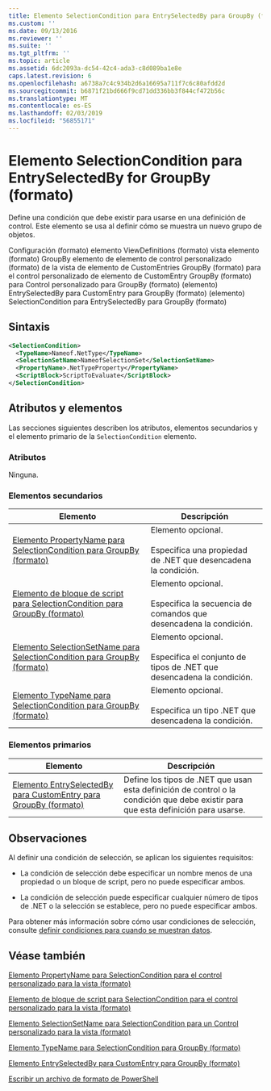 ```yaml
---
title: Elemento SelectionCondition para EntrySelectedBy para GroupBy (formato) | Microsoft Docs
ms.custom: ''
ms.date: 09/13/2016
ms.reviewer: ''
ms.suite: ''
ms.tgt_pltfrm: ''
ms.topic: article
ms.assetid: 6dc2093a-dc54-42c4-ada3-c8d089ba1e8e
caps.latest.revision: 6
ms.openlocfilehash: a6738a7c4c934b2d6a16695a711f7c6c80afdd2d
ms.sourcegitcommit: b6871f21bd666f9cd71dd336bb3f844cf472b56c
ms.translationtype: MT
ms.contentlocale: es-ES
ms.lasthandoff: 02/03/2019
ms.locfileid: "56855171"
---
```

# <a name="selectioncondition-element-for-entryselectedby-for-groupby-format"></a>Elemento SelectionCondition para EntrySelectedBy for GroupBy (formato)

Define una condición que debe existir para usarse en una definición de control. Este elemento se usa al definir cómo se muestra un nuevo grupo de objetos.

Configuración (formato) elemento ViewDefinitions (formato) vista elemento (formato) GroupBy elemento de elemento de control personalizado (formato) de la vista de elemento de CustomEntries GroupBy (formato) para el control personalizado de elemento de CustomEntry GroupBy (formato) para Control personalizado para GroupBy (formato) (elemento) EntrySelectedBy para CustomEntry para GroupBy (formato) (elemento) SelectionCondition para EntrySelectedBy para GroupBy (formato)

## <a name="syntax"></a>Sintaxis

```xml
<SelectionCondition>
  <TypeName>Nameof.NetType</TypeName>
  <SelectionSetName>NameofSelectionSet</SelectionSetName>
  <PropertyName>.NetTypeProperty</PropertyName>
  <ScriptBlock>ScriptToEvaluate</ScriptBlock>
</SelectionCondition>
```

## <a name="attributes-and-elements"></a>Atributos y elementos

Las secciones siguientes describen los atributos, elementos secundarios y el elemento primario de la `SelectionCondition` elemento.

### <a name="attributes"></a>Atributos

Ninguna.

### <a name="child-elements"></a>Elementos secundarios

|Elemento|Descripción|
|-------------|-----------------|
|[Elemento PropertyName para SelectionCondition para GroupBy (formato)](./propertyname-element-for-selectioncondition-for-groupby-format.md)|Elemento opcional.<br /><br /> Especifica una propiedad de .NET que desencadena la condición.|
|[Elemento de bloque de script para SelectionCondition para GroupBy (formato)](./scriptblock-element-for-selectioncondition-for-entryselectedby-for-groupby-format.md)|Elemento opcional.<br /><br /> Especifica la secuencia de comandos que desencadena la condición.|
|[Elemento SelectionSetName para SelectionCondition para GroupBy (formato)](./selectionsetname-element-for-selectioncondition-for-groupby-format.md)|Elemento opcional.<br /><br /> Especifica el conjunto de tipos de .NET que desencadena la condición.|
|[Elemento TypeName para SelectionCondition para GroupBy (formato)](./typename-element-for-selectioncondition-for-groupby-format.md)|Elemento opcional.<br /><br /> Especifica un tipo .NET que desencadena la condición.|

### <a name="parent-elements"></a>Elementos primarios

|Elemento|Descripción|
|-------------|-----------------|
|[Elemento EntrySelectedBy para CustomEntry para GroupBy (formato)](./entryselectedby-element-for-customentry-for-groupby-format.md)|Define los tipos de .NET que usan esta definición de control o la condición que debe existir para que esta definición para usarse.|

## <a name="remarks"></a>Observaciones

Al definir una condición de selección, se aplican los siguientes requisitos:

- La condición de selección debe especificar un nombre menos de una propiedad o un bloque de script, pero no puede especificar ambos.

- La condición de selección puede especificar cualquier número de tipos de .NET o la selección se establece, pero no puede especificar ambos.

Para obtener más información sobre cómo usar condiciones de selección, consulte [definir condiciones para cuando se muestran datos](./defining-conditions-for-displaying-data.md).

## <a name="see-also"></a>Véase también

[Elemento PropertyName para SelectionCondition para el control personalizado para la vista (formato)](./propertyname-element-for-selectioncondition-for-customcontrol-for-view-format.md)

[Elemento de bloque de script para SelectionCondition para el control personalizado para la vista (formato)](./scriptblock-element-for-selectioncondition-for-customcontrol-for-view-format.md)

[Elemento SelectionSetName para SelectionCondition para un Control personalizado para la vista (formato)](./selectionsetname-element-for-selectioncondition-for-customcontrol-for-view-format.md)

[Elemento TypeName para SelectionCondition para GroupBy (formato)](./typename-element-for-selectioncondition-for-groupby-format.md)

[Elemento EntrySelectedBy para CustomEntry para GroupBy (formato)](./entryselectedby-element-for-customentry-for-groupby-format.md)

[Escribir un archivo de formato de PowerShell](./writing-a-powershell-formatting-file.md)
